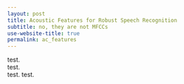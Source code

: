 ```yaml
---
layout: post
title: Acoustic Features for Robust Speech Recognition
subtitle: no, they are not MFCCs
use-website-title: true
permalink: ac_features
---
```

<!-- last updated: 2018-09-27 -->

test.  
test.  
test. 
test.  
